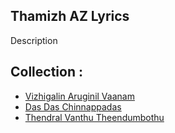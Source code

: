 ## Thamizh AZ Lyrics

Description

## Collection :

  * [Vizhigalin Aruginil Vaanam](vizhigalin-aruginil-vaanam.md)
  * [Das Das Chinnappadas](das-das-chinnappadas.md)
  * [Thendral Vanthu Theendumbothu](thendral-vanthu-theendumbothu.md)


